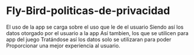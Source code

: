 # Fly-Bird-politicas-de-privacidad
El uso de la app se carga sobre el uso que le de el usuario
Siendo así los datos otorgado por el usuario a la app
Así tambien, los que se utilicen para app del juego
Tratándose así los datos solo se utilizaran para poder 
Proporcionar una mejor experiencia al usuario.
